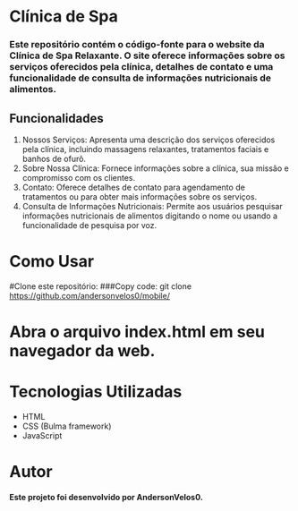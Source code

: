 # Clínica de Spa

### Este repositório contém o código-fonte para o website da Clínica de Spa Relaxante. O site oferece informações sobre os serviços oferecidos pela clínica, detalhes de contato e uma funcionalidade de consulta de informações nutricionais de alimentos.

## Funcionalidades
1. Nossos Serviços: Apresenta uma descrição dos serviços oferecidos pela clínica, incluindo massagens relaxantes, tratamentos faciais e banhos de ofurô.
2. Sobre Nossa Clínica: Fornece informações sobre a clínica, sua missão e compromisso com os clientes.
3. Contato: Oferece detalhes de contato para agendamento de tratamentos ou para obter mais informações sobre os serviços.
4. Consulta de Informações Nutricionais: Permite aos usuários pesquisar informações nutricionais de alimentos digitando o nome ou usando a funcionalidade de pesquisa por voz.

# Como Usar

#Clone este repositório:
###Copy code:
git clone https://github.com/andersonvelos0/mobile/

# Abra o arquivo index.html em seu navegador da web.


# Tecnologias Utilizadas
- HTML
- CSS (Bulma framework)
- JavaScript

# Autor
#### Este projeto foi desenvolvido por AndersonVelos0.
